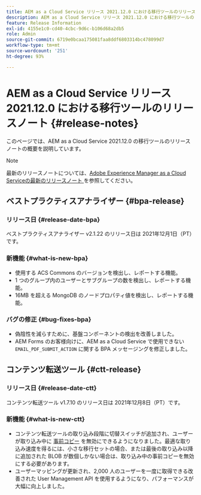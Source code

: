 ```yaml
---
title: AEM as a Cloud Service リリース 2021.12.0 における移行ツールのリリースノート
description: AEM as a Cloud Service リリース 2021.12.0 における移行ツールのリリースノート
feature: Release Information
exl-id: 4155e1c0-cd40-4cbc-9d6c-b106d68a2db5
role: Admin
source-git-commit: 6719e0bcaa175081faa8ddf6803314bc478099d7
workflow-type: tm+mt
source-wordcount: '251'
ht-degree: 93%

---
```


# AEM as a Cloud Service リリース 2021.12.0 における移行ツールのリリースノート {#release-notes}

このページでは、AEM as a Cloud Service 2021.12.0 の移行ツールのリリースノートの概要を説明しています。

>[!NOTE]
>
>最新のリリースノートについては、[Adobe Experience Manager as a Cloud Serviceの最新のリリースノート ](/help/release-notes/release-notes-cloud/release-notes-current.md) を参照してください。

## ベストプラクティスアナライザー {#bpa-release}

### リリース日 {#release-date-bpa}

ベストプラクティスアナライザー v2.1.22 のリリース日は 2021年12月1日（PT）です。

### 新機能 {#what-is-new-bpa}

* 使用する ACS Commons のバージョンを検出し、レポートする機能。
* 1 つのグループ内のユーザーとサブグループの数を検出し、レポートする機能。
* 16MB を超える MongoDB のノードプロパティ値を検出し、レポートする機能。

### バグの修正 {#bug-fixes-bpa}

* 偽陰性を減らすために、基盤コンポーネントの検出を改善しました。
* AEM Forms のお客様向けに、AEM as a Cloud Service で使用できない `EMAIL_PDF_SUBMIT_ACTION` に関する BPA メッセージングを修正しました。


## コンテンツ転送ツール {#ctt-release}

### リリース日 {#release-date-ctt}

コンテンツ転送ツール v1.7.10 のリリース日は 2021年12月8日（PT）です。

### 新機能 {#what-is-new-ctt}

* コンテンツ転送ツールの取り込み段階に切替スイッチが追加され、ユーザーが取り込み中に [事前コピー](https://experienceleague.adobe.com/docs/experience-manager-cloud-service/moving/cloud-migration/content-transfer-tool/handling-large-content-repositories.html?lang=ja) を無効にできるようになりました。最適な取り込み速度を得るには、小さな移行セットの場合、または最後の取り込み以降に追加された BLOB が数個しかない場合は、取り込み中の事前コピーを無効にする必要があります。
* ユーザーマッピングが更新され、2,000 人のユーザーを一度に取得できる改善された User Management API を使用するようになり、パフォーマンスが大幅に向上しました。
